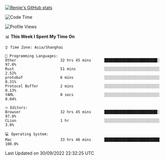 [![Renjie's GitHub stats](https://github-readme-stats.vercel.app/api?username=liurenjie1024&show_icons=true&theme=chartreuse-dark)](https://github.com/anuraghazra/github-readme-stats)

<!--START_SECTION:waka-->
![Code Time](http://img.shields.io/badge/Code%20Time-222%20hrs%206%20mins-blue)

![Profile Views](http://img.shields.io/badge/Profile%20Views-17-blue)

📊 **This Week I Spent My Time On** 

```text
⌚︎ Time Zone: Asia/Shanghai

💬 Programming Languages: 
Other                    32 hrs 45 mins      ████████████████████████░   97.0% 
Rust                     51 mins             ░░░░░░░░░░░░░░░░░░░░░░░░░   2.52% 
protobuf                 6 mins              ░░░░░░░░░░░░░░░░░░░░░░░░░   0.31% 
Protocol Buffer          2 mins              ░░░░░░░░░░░░░░░░░░░░░░░░░   0.13% 
YAML                     0 secs              ░░░░░░░░░░░░░░░░░░░░░░░░░   0.04%

🔥 Editors: 
Browser                  32 hrs 45 mins      ████████████████████████░   97.0% 
CLion                    1 hr                ░░░░░░░░░░░░░░░░░░░░░░░░░   3.0%

💻 Operating System: 
Mac                      33 hrs 46 mins      █████████████████████████   100.0%

```


 Last Updated on 30/09/2022 22:32:25 UTC
<!--END_SECTION:waka-->


